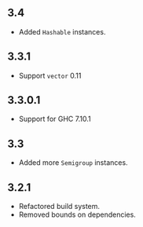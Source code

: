 3.4
-----
* Added `Hashable` instances.

3.3.1
-----
* Support `vector` 0.11

3.3.0.1
-------
* Support for GHC 7.10.1

3.3
---
* Added more `Semigroup` instances.

3.2.1
-----
* Refactored build system.
* Removed bounds on dependencies.
